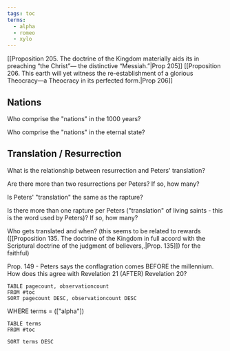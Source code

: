 ```yaml
---
tags: toc
terms:
  - alpha
  - romeo
  - xylo
---
```

[[Proposition 205. The doctrine of the Kingdom materially aids its in preaching “the Christ”— the distinctive “Messiah.”|Prop 205]]
[[Proposition 206. This earth will yet witness the re-establishment of a glorious Theocracy—a Theocracy in its perfected form.|Prop 206]]


## Nations
Who comprise the "nations" in the 1000 years?

Who comprise the "nations" in the eternal state?

## Translation / Resurrection

What is the relationship between resurrection and Peters' translation?

Are there more than two resurrections per Peters? If so, how many?

Is Peters' "translation" the same as the rapture?

Is there more than one rapture per Peters ("translation" of living saints - this is the word used by Peters)? If so, how many?

Who gets translated and when? (this seems to be related to rewards ([[Proposition 135. The doctrine of the Kingdom in full accord with the Scriptural doctrine of the judgment of believers,.|Prop. 135]]) for the faithful) 

Prop. 149 - Peters says the conflagration comes BEFORE the millennium.  How does this agree with Revelation 21 (AFTER) Revelation 20?



```dataview
TABLE pagecount, observationcount
FROM #toc
SORT pagecount DESC, observationcount DESC
```

WHERE terms = (["alpha"])


```dataview
TABLE terms
FROM #toc 

SORT terms DESC
```